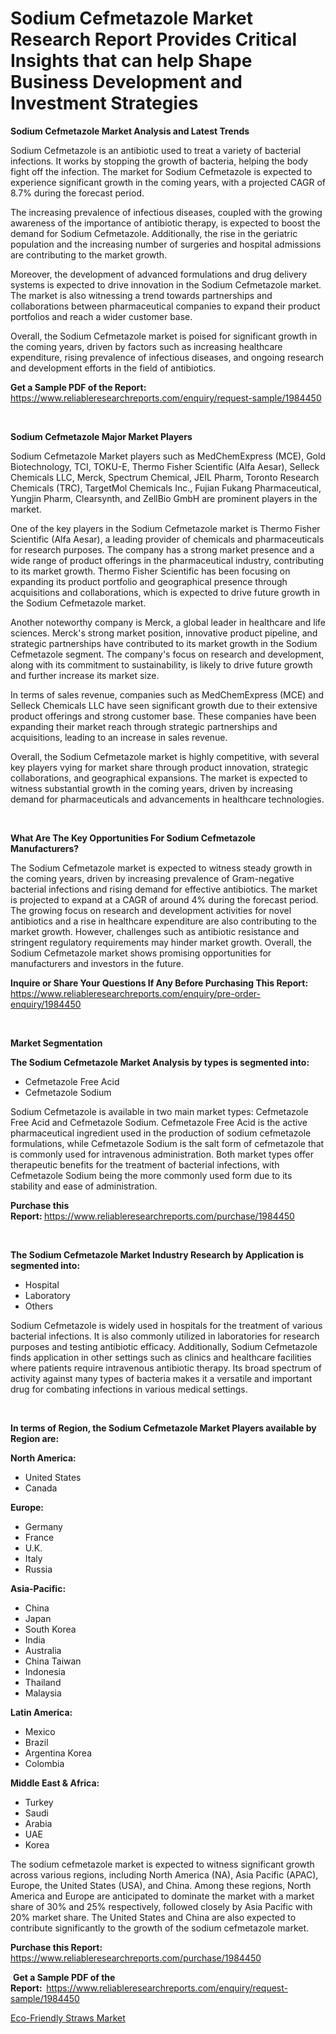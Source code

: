 <p><h1>Sodium Cefmetazole Market Research Report Provides Critical Insights that can help Shape Business Development and Investment Strategies</h1></p><p><strong>Sodium Cefmetazole Market Analysis and Latest Trends</strong></p>
<p><p>Sodium Cefmetazole is an antibiotic used to treat a variety of bacterial infections. It works by stopping the growth of bacteria, helping the body fight off the infection. The market for Sodium Cefmetazole is expected to experience significant growth in the coming years, with a projected CAGR of 8.7% during the forecast period.</p><p>The increasing prevalence of infectious diseases, coupled with the growing awareness of the importance of antibiotic therapy, is expected to boost the demand for Sodium Cefmetazole. Additionally, the rise in the geriatric population and the increasing number of surgeries and hospital admissions are contributing to the market growth.</p><p>Moreover, the development of advanced formulations and drug delivery systems is expected to drive innovation in the Sodium Cefmetazole market. The market is also witnessing a trend towards partnerships and collaborations between pharmaceutical companies to expand their product portfolios and reach a wider customer base.</p><p>Overall, the Sodium Cefmetazole market is poised for significant growth in the coming years, driven by factors such as increasing healthcare expenditure, rising prevalence of infectious diseases, and ongoing research and development efforts in the field of antibiotics.</p></p>
<p><strong>Get a Sample PDF of the Report:&nbsp;</strong> <a href="https://www.reliableresearchreports.com/enquiry/request-sample/1984450">https://www.reliableresearchreports.com/enquiry/request-sample/1984450</a></p>
<p>&nbsp;</p>
<p><strong>Sodium Cefmetazole Major Market Players</strong></p>
<p><p>Sodium Cefmetazole Market players such as MedChemExpress (MCE), Gold Biotechnology, TCI, TOKU-E, Thermo Fisher Scientific (Alfa Aesar), Selleck Chemicals LLC, Merck, Spectrum Chemical, JEIL Pharm, Toronto Research Chemicals (TRC), TargetMol Chemicals Inc., Fujian Fukang Pharmaceutical, Yungjin Pharm, Clearsynth, and ZellBio GmbH are prominent players in the market.</p><p>One of the key players in the Sodium Cefmetazole market is Thermo Fisher Scientific (Alfa Aesar), a leading provider of chemicals and pharmaceuticals for research purposes. The company has a strong market presence and a wide range of product offerings in the pharmaceutical industry, contributing to its market growth. Thermo Fisher Scientific has been focusing on expanding its product portfolio and geographical presence through acquisitions and collaborations, which is expected to drive future growth in the Sodium Cefmetazole market.</p><p>Another noteworthy company is Merck, a global leader in healthcare and life sciences. Merck's strong market position, innovative product pipeline, and strategic partnerships have contributed to its market growth in the Sodium Cefmetazole segment. The company's focus on research and development, along with its commitment to sustainability, is likely to drive future growth and further increase its market size.</p><p>In terms of sales revenue, companies such as MedChemExpress (MCE) and Selleck Chemicals LLC have seen significant growth due to their extensive product offerings and strong customer base. These companies have been expanding their market reach through strategic partnerships and acquisitions, leading to an increase in sales revenue.</p><p>Overall, the Sodium Cefmetazole market is highly competitive, with several key players vying for market share through product innovation, strategic collaborations, and geographical expansions. The market is expected to witness substantial growth in the coming years, driven by increasing demand for pharmaceuticals and advancements in healthcare technologies.</p></p>
<p>&nbsp;</p>
<p><strong>What Are The Key Opportunities For Sodium Cefmetazole Manufacturers?</strong></p>
<p><p>The Sodium Cefmetazole market is expected to witness steady growth in the coming years, driven by increasing prevalence of Gram-negative bacterial infections and rising demand for effective antibiotics. The market is projected to expand at a CAGR of around 4% during the forecast period. The growing focus on research and development activities for novel antibiotics and a rise in healthcare expenditure are also contributing to the market growth. However, challenges such as antibiotic resistance and stringent regulatory requirements may hinder market growth. Overall, the Sodium Cefmetazole market shows promising opportunities for manufacturers and investors in the future.</p></p>
<p><strong>Inquire or Share Your Questions If Any Before Purchasing This Report:</strong> <a href="https://www.reliableresearchreports.com/enquiry/pre-order-enquiry/1984450">https://www.reliableresearchreports.com/enquiry/pre-order-enquiry/1984450</a></p>
<p>&nbsp;</p>
<p><strong>Market Segmentation</strong></p>
<p><strong>The Sodium Cefmetazole Market Analysis by types is segmented into:</strong></p>
<p><ul><li>Cefmetazole Free Acid</li><li>Cefmetazole Sodium</li></ul></p>
<p><p>Sodium Cefmetazole is available in two main market types: Cefmetazole Free Acid and Cefmetazole Sodium. Cefmetazole Free Acid is the active pharmaceutical ingredient used in the production of sodium cefmetazole formulations, while Cefmetazole Sodium is the salt form of cefmetazole that is commonly used for intravenous administration. Both market types offer therapeutic benefits for the treatment of bacterial infections, with Cefmetazole Sodium being the more commonly used form due to its stability and ease of administration.</p></p>
<p><strong>Purchase this Report:&nbsp;</strong><a href="https://www.reliableresearchreports.com/purchase/1984450">https://www.reliableresearchreports.com/purchase/1984450</a></p>
<p>&nbsp;</p>
<p><strong>The Sodium Cefmetazole Market Industry Research by Application is segmented into:</strong></p>
<p><ul><li>Hospital</li><li>Laboratory</li><li>Others</li></ul></p>
<p><p>Sodium Cefmetazole is widely used in hospitals for the treatment of various bacterial infections. It is also commonly utilized in laboratories for research purposes and testing antibiotic efficacy. Additionally, Sodium Cefmetazole finds application in other settings such as clinics and healthcare facilities where patients require intravenous antibiotic therapy. Its broad spectrum of activity against many types of bacteria makes it a versatile and important drug for combating infections in various medical settings.</p></p>
<p>&nbsp;</p>
<p><strong>In terms of Region, the Sodium Cefmetazole Market Players available by Region are:</strong></p>
<p>
    <p> <strong> North America: </strong>
        <ul>
            <li>United States</li>
            <li>Canada</li>
        </ul>
        </p> 
    <p> <strong> Europe: </strong>
        <ul>
            <li>Germany</li>
            <li>France</li>
            <li>U.K.</li>
            <li>Italy</li>
            <li>Russia</li>
        </ul>
        </p> 
    <p> <strong> Asia-Pacific: </strong>
        <ul>
            <li>China</li>
            <li>Japan</li>
            <li>South Korea</li>
            <li>India</li>
            <li>Australia</li>
            <li>China Taiwan</li>
            <li>Indonesia</li>
            <li>Thailand</li>
            <li>Malaysia</li>
        </ul>
        </p> 
    <p> <strong> Latin America: </strong>
        <ul>
            <li>Mexico</li>
            <li>Brazil</li>
            <li>Argentina Korea</li>
            <li>Colombia</li>
        </ul>
        </p> 
    <p> <strong> Middle East & Africa: </strong>
        <ul>
            <li>Turkey</li>
            <li>Saudi</li>
            <li>Arabia</li>
            <li>UAE</li>
            <li>Korea</li>
        </ul>
    </p>
    </p>
<p><p>The sodium cefmetazole market is expected to witness significant growth across various regions, including North America (NA), Asia Pacific (APAC), Europe, the United States (USA), and China. Among these regions, North America and Europe are anticipated to dominate the market with a market share of 30% and 25% respectively, followed closely by Asia Pacific with 20% market share. The United States and China are also expected to contribute significantly to the growth of the sodium cefmetazole market.</p></p>
<p><strong>Purchase this Report: </strong><a href="https://www.reliableresearchreports.com/purchase/1984450">https://www.reliableresearchreports.com/purchase/1984450</a></p>
<p>&nbsp;<strong>Get a Sample PDF of the Report:&nbsp;&nbsp;</strong><a href="https://www.reliableresearchreports.com/enquiry/request-sample/1984450">https://www.reliableresearchreports.com/enquiry/request-sample/1984450</a></p>
<p><strong></strong></p>
<p><p><a href="https://chivalrous-flock-a86.notion.site/Eco-Friendly-Straws-Market-Size-Evaluating-its-Market-Trends-Growth-and-Projections-2024-2031-10a36ee889374a68b24047eabe312f6d">Eco-Friendly Straws Market</a></p></p>
